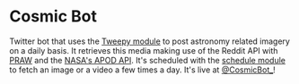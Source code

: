 # Cosmic Bot
Twitter bot that uses the [Tweepy module](https://github.com/tweepy/tweepy) to post astronomy related imagery on a daily basis. It retrieves this media making use of the Reddit API with [PRAW](https://github.com/praw-dev/praw) and the [NASA's APOD API](https://github.com/nasa/apod-api). It's scheduled with the [schedule module](https://github.com/dbader/schedule) to fetch an image or a video a few times a day. It's live at [@CosmicBot_](https://twitter.com/CosmicBot_)!
